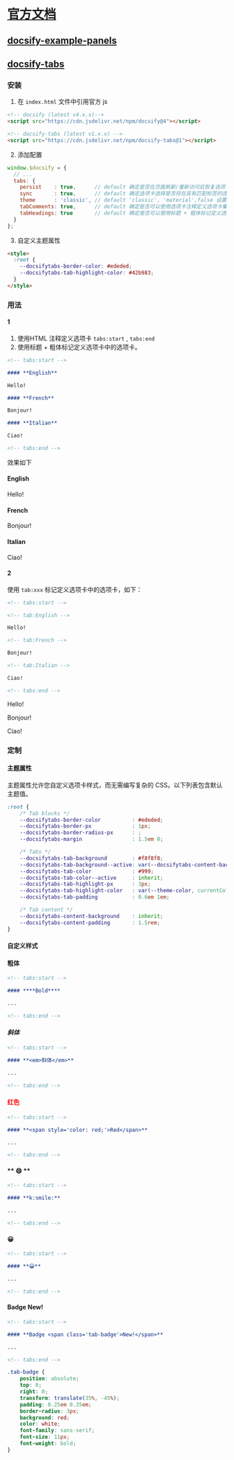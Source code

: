# 
# [官方文档](https://docsify.js.org/#/zh-cn/plugins)

## [docsify-example-panels](https://vagnerdomingues.github.io/docsify-example-panels/#/)



## [docsify-tabs](https://jhildenbiddle.github.io/docsify-tabs/#/)

### 安装

1. 在 `index.html` 文件中引用官方 js 

```html
<!-- docsify (latest v4.x.x)-->
<script src="https://cdn.jsdelivr.net/npm/docsify@4"></script>

<!-- docsify-tabs (latest v1.x.x) -->
<script src="https://cdn.jsdelivr.net/npm/docsify-tabs@1"></script>
```

2. 添加配置

```javascript
window.$docsify = {
  // ...
  tabs: {
    persist    : true,      // default 确定是否在页面刷新/重新访问后恢复选项卡选择。
    sync       : true,      // default 确定选项卡选择是否将在具有匹配标签的选项卡之间同步。
    theme      : 'classic', // default 'classic', 'material',false 设置选项卡主题。值false将指示不应应用任何主题。
    tabComments: true,      // default 确定是否可以使用选项卡注释定义选项卡集中的选项卡。见用法2
    tabHeadings: true       // default 确定是否可以使用标题 + 粗体标记定义选项卡集中的选项卡。见用法1
  }
};
```

3. 自定义主题属性

```html
<style>
  :root {
    --docsifytabs-border-color: #ededed;
    --docsifytabs-tab-highlight-color: #42b983;
  }
</style>
```

### 用法

#### 1

1. 使用HTML 注释定义选项卡 `tabs:start` , `tabs:end`
2. 使用标题 + 粗体标记定义选项卡中的选项卡。


```markdown
<!-- tabs:start -->

#### **English**

Hello!

#### **French**

Bonjour!

#### **Italian**

Ciao!

<!-- tabs:end -->
```

效果如下

<!-- tabs:start -->

#### **English**

Hello!

#### **French**

Bonjour!

#### **Italian**

Ciao!

<!-- tabs:end -->

#### 2 

使用 `tab:xxx` 标记定义选项卡中的选项卡，如下：

```markdown
<!-- tabs:start -->

<!-- tab:English -->

Hello!

<!-- tab:French -->

Bonjour!

<!-- tab:Italian -->

Ciao!

<!-- tabs:end -->
```


<!-- tabs:start -->

<!-- tab:English -->

Hello!

<!-- tab:French -->

Bonjour!

<!-- tab:Italian -->

Ciao!

<!-- tabs:end -->


### 定制

#### 主题属性

主题属性允许您自定义选项卡样式，而无需编写复杂的 CSS。以下列表包含默认主题值。

```css
:root {
    /* Tab blocks */
    --docsifytabs-border-color          : #ededed;
    --docsifytabs-border-px             : 1px;
    --docsifytabs-border-radius-px      : ;
    --docsifytabs-margin                : 1.5em 0;

    /* Tabs */
    --docsifytabs-tab-background        : #f8f8f8;
    --docsifytabs-tab-background--active: var(--docsifytabs-content-background);
    --docsifytabs-tab-color             : #999;
    --docsifytabs-tab-color--active     : inherit;
    --docsifytabs-tab-highlight-px      : 3px;
    --docsifytabs-tab-highlight-color   : var(--theme-color, currentColor);
    --docsifytabs-tab-padding           : 0.6em 1em;

    /* Tab content */
    --docsifytabs-content-background    : inherit;
    --docsifytabs-content-padding       : 1.5rem;
}
```

#### 自定义样式


<!-- tabs:start -->

#### ****粗体****

```markdown
<!-- tabs:start -->

#### ****Bold****

...

<!-- tabs:end -->
```


#### **<em>斜体</em>**

```markdown
<!-- tabs:start -->

#### **<em>斜体</em>**

...

<!-- tabs:end -->
```

#### **<span style='color: red;'>红色</span>**

```markdown
<!-- tabs:start -->

#### **<span style='color: red;'>Red</span>**

...

<!-- tabs:end -->
```

#### ** :smile: **

```markdown
<!-- tabs:start -->

#### **k:smile:**

...

<!-- tabs:end -->

```

#### **😀**

```markdown
<!-- tabs:start -->

#### **😀**

...

<!-- tabs:end -->
```

#### **Badge <span class='tab-badge'>New!</span>**

```markdown
<!-- tabs:start -->

#### **Badge <span class='tab-badge'>New!</span>**

...

<!-- tabs:end -->
```

```css
.tab-badge {
    position: absolute;
    top: 0;
    right: 0;
    transform: translate(35%, -45%);
    padding: 0.25em 0.35em;
    border-radius: 3px;
    background: red;
    color: white;
    font-family: sans-serif;
    font-size: 11px;
    font-weight: bold;
}
```


<!-- tabs:end -->
